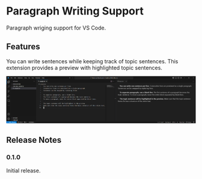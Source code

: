 # Paragraph Writing Support

Paragraph wriging support for VS Code.

## Features

You can write sentences while keeping track of topic sentences.
This extension provides a preview with highlighted topic sentences.

![Preview](images/feature-preview.png)

<!--
## Requirements

If you have any requirements or dependencies, add a section describing those and how to install and configure them.
-->

<!--
## Extension Settings

Include if your extension adds any VS Code settings through the `contributes.configuration` extension point.

For example:

This extension contributes the following settings:

* `myExtension.enable`: Enable/disable this extension.
* `myExtension.thing`: Set to `blah` to do something.
-->

<!--
## Known Issues

Calling out known issues can help limit users opening duplicate issues against your extension.
-->

## Release Notes

### 0.1.0

Initial release.
